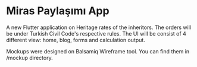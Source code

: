# Miras Paylaşımı App 

A new Flutter application on Heritage rates of the inheritors. The orders will be under Turkish Civil Code's respective rules.
The UI will be consist of 4 different view: home, blog, forms and calculation output.

Mockups were designed on Balsamiq Wireframe tool. You can find them in /mockup directory.  
